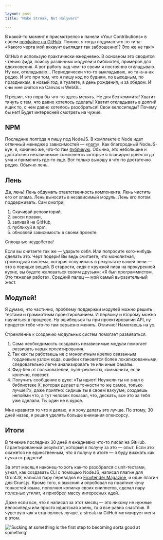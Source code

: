 ```yaml
---

layout: post
title: "Make Streak, Not Holywars"

---
```


В какой-то момент я присмотрелся к панели «Your Contributions» в своем 
[профайле на GitHub][1]. Помню, я тогда подумал что-то типа: «Какого черта
мой аккаунт выглядит так заброшенно!? Это же не так!»

GitHub я использую практически ежедневно. В основном это сводится чтению фида, 
поиску различных модулей и библиотек, примеров для вдохновения. А вот работу над
чем-то своим я постоянно откладываю. Ну как, откладываю… Периодически что-то
выкладываю, но та-а-а-ак редко. И это при том, что я пишу код по будням, 
по выходным, по праздникам, в новый год, в туалете, в день рождения, и за обедом.
И сны мне снятся на Canvas и WebGL.

Я решил, что пора бы что-то здесь менять. Не дня без коммита! Хватит тянуть 
с тем, что давно хотелось сделать! Хватит откладывать в долгий ящик то, с чем
давно хотелось разобраться! Свои велосипеды? Почему бы нет! Будет интересней 
смотреть на чужие.


## NPM

Последние полгода я пишу под NodeJS. В комплекте с Node идет отличный менеджер
зависимостей — «[npm][2]». Как благородный NodeJS-кун, я, конечно же, что-то
там [публикую][3]. Обычно, это небольшие и достаточно независимые компоненты которые
я планирую довести до ума и применить где-то еще. Вот только выношу я что-то
достаточно редко. Обычно лень. 

## Лень

Да, лень! Лень обдумать ответственность компонента. Лень чистить его от хлама.
Лень выносить в независимый модуль. Лень его потом поддерживать. Сам смотри:

1.  Скачивай репозиторий,
2.  вноси правки,
3.  заливай на GitHub,
4.  публикуй в npm,
5.  обновляй зависимость в своем проекте. 

Сплошные неудобства!

Если вы считаете так же — ударьте себя. Или попросите кого-нибудь
сделать это. Черт подери! Вы ведь считаете, что монолитная, громоздкая
система, которая получилась в результате вашей лени — это в порядке вещей.
В старости, сидя с кружкой пива на прокуренной кухне, вы будете жаловаться
своим друзьям: «Я был программистом. Это тяжелая работа». Средний палец —
мой самый выразительный жест.


## Модулей!

Я думаю, что частично, проблему поддержки модулей можно решить тестами
и граммотным проектированием. И первому и второму можно научиться в процессе. 
Ну ошибешься ты при проектировании API, ну придется тебе что-то там серьезно
менять. Отлично! Намотаешь на ус.

Стремление к созданию модульных систем помогает развиваться. 
1.  Сама необходимость создавать независимые модули помогает развивать навык проектирования.
2.  Так как ты работаешь не с монолитным крепко связанным гордиевым узлом кода, 
    ошибки становятся более локализованными, следовательно легче анализировать
    те или иные факапы. 
3. Фид-бек от пользователей, пулл-реквесты, комьюнити, если конечно, повезет. 
4.  Получить сообщение в духе: «Ты идиот! Неужели ты не знал о библиотеке X,
    которая делает в точности то же самое, только лучше!?», даже приятно: 
    сидишь ты в своем вакууме, создаешь непойми что, а тут человек показал,
    что, дескать, все это за тебя уже сделали. Ты один не в курсе.

Мне нравится то что я делаю, и я хочу делать это лучше. По этому, 30 дней назад,
я решил уделять больше внимания опенсорсу. 

## Итоги

В течение последних 30 дней я ежедневно что-то писал на GitHub. Гарантированный
результат, который я получу за это — опыт. Если это окажется не единственным,
что я получу в итоге — я буду визжать как сучка от радости!

За этот месяц я наконец-то хоть как-то разобрался с unit-тестами, узнал, как
создавать CLI с помощью NodeJS, написал плагин для GruntJS, написал пару
переводов во [Frontender Magazine][4], и один плагин для Grunt.js. Кроме того,
я выяснил и опробовал на практике кучу тонкостей языка, пополнил копилку своих
сниппетов, сделал пару полезных утилит, и приобрел массу интересных идей.

Даже если все, что я написал за этот месяц — это никому не нужные велосипеды или
просто идиотская хрень, то я все равно счастлив. Я чувствую как я становлюсь
лучше, а streak на GitHub мотивирует меня в этом.

!['Sucking at something is the first step to becoming sorta good at something'][3]

[1]: https://github.com/shuvalov-anton/
[2]: https://npmjs.org/
[3]: https://npmjs.org/~shuvalov-anton
[4]: http://frontender.info/
[5]: /assets/articles-assets/suck-you.jpg